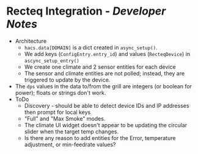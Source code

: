 # Recteq Integration - _Developer Notes_

* Architecture
  * `hacs.data[DOMAIN]` is a dict created in `async_setup()`.
  * We add keys (`ConfigEntry.entry_id`) and values (`RecteqDevice`) in `ascync_setup_entry()`
  * We create one climate and 2 sensor entities for each device
  * The sensor and climate entities are not polled; instead, they are triggered to update by the device.
* The `dps` values in the data to/from the grill are integers (or boolean for
  power); floats or strings don't work.
* ToDo
  * Discovery - should be able to detect device IDs and IP addresses then prompt for local keys
  * "Full" and "Max Smoke" modes.
  * The climate UI widget doesn't appear to be updating the circular slider when the target temp changes.
  * Is there any reason to add entities for the Error, temperature adjustment, or min-feedrate values?
